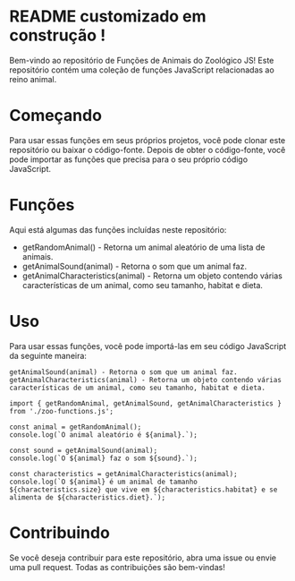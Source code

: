# README customizado em construção !
<!-- Olá, Tryber!
Esse é apenas um arquivo inicial para o README do seu projeto no qual você pode customizar e reutilizar todas as vezes que for executar o trybe-publisher.

Para deixá-lo com a sua cara, basta alterar o seguinte arquivo da sua máquina: ~/.student-repo-publisher/custom/_NEW_README.md

É essencial que você preencha esse documento por conta própria, ok?
Não deixe de usar nossas dicas de escrita de README de projetos, e deixe sua criatividade brilhar!
:warning: IMPORTANTE: você precisa deixar nítido:
- quais arquivos/pastas foram desenvolvidos por você; 
- quais arquivos/pastas foram desenvolvidos por outra pessoa estudante;
- quais arquivos/pastas foram desenvolvidos pela Trybe.
-->
Bem-vindo ao repositório de Funções de Animais do Zoológico JS! Este repositório contém uma coleção de funções JavaScript relacionadas ao reino animal.

# Começando
Para usar essas funções em seus próprios projetos, você pode clonar este repositório ou baixar o código-fonte. Depois de obter o código-fonte, você pode importar as funções que precisa para o seu próprio código JavaScript.

# Funções
Aqui está algumas das funções incluídas neste repositório:

- getRandomAnimal() - Retorna um animal aleatório de uma lista de animais.
- getAnimalSound(animal) - Retorna o som que um animal faz.
- getAnimalCharacteristics(animal) - Retorna um objeto contendo várias características de um animal, como seu tamanho, habitat e dieta.

# Uso
Para usar essas funções, você pode importá-las em seu código JavaScript da seguinte maneira:

````getRandomAnimal() - Retorna um animal aleatório de uma lista de animais.
getAnimalSound(animal) - Retorna o som que um animal faz.
getAnimalCharacteristics(animal) - Retorna um objeto contendo várias características de um animal, como seu tamanho, habitat e dieta.

import { getRandomAnimal, getAnimalSound, getAnimalCharacteristics } from './zoo-functions.js';

const animal = getRandomAnimal();
console.log(`O animal aleatório é ${animal}.`);

const sound = getAnimalSound(animal);
console.log(`O ${animal} faz o som ${sound}.`);

const characteristics = getAnimalCharacteristics(animal);
console.log(`O ${animal} é um animal de tamanho ${characteristics.size} que vive em ${characteristics.habitat} e se alimenta de ${characteristics.diet}.`);
````

# Contribuindo
Se você deseja contribuir para este repositório, abra uma issue ou envie uma pull request. Todas as contribuições são bem-vindas!

